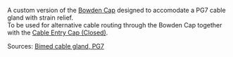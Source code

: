 A custom version of the [Bowden Cap](/STLs/1_FlowChamber/1.3b_BowdenCap_Open.stl) designed to accomodate a PG7 cable gland with strain relief.<br>
To be used for alternative cable routing through the Bowden Cap together with the [Cable Entry Cap (Closed)](/STLs/1_FlowChamber/1.4b_CableEntryCap_Closed.stl).

Sources: [Bimed cable gland, PG7](https://www.traceparts.com/en/product/automationdirect-bimed-cable-gland-pg7-thread-type-polyamide-black-accepts-3-to-65mm-diameter-cable-ip68-with-strain-relief-package-of-5-mounting-hardware-included?CatalogPath=AUTOMATION_DIRECT%3AAUTOMATION_DIRECT.753756&Product=90-19072019-047238&PartNumber=BSSPX-21-W)